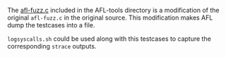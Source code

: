 The [afl-fuzz.c]() included in the AFL-tools directory is a modification of the original `afl-fuzz.c` in the original source. This modification makes AFL dump the testcases into a file.

`logsyscalls.sh` could be used along with this testcases to capture the corresponding `strace` outputs.
